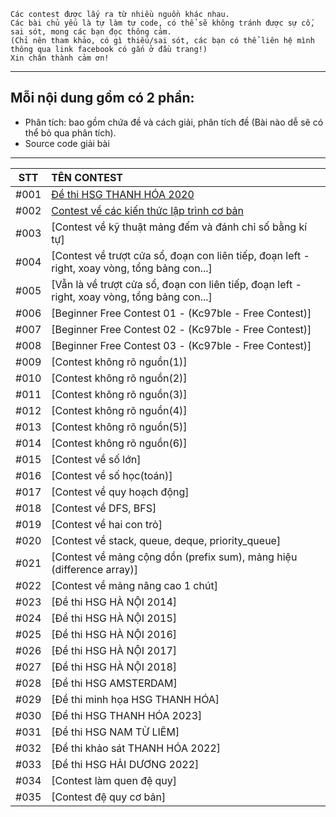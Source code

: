 ```
Các contest được lấy ra từ nhiều nguồn khác nhau.
Các bài chủ yếu là tự làm tự code, có thể sẽ không tránh được sự cố, sai sót, mong các bạn đọc thông cảm.
(Chỉ nên tham khảo, có gì thiếu/sai sót, các bạn có thể liên hệ mình thông qua link facebook có gắn ở đầu trang!)
Xin chân thành cảm ơn!
```
-----
## Mỗi nội dung gồm có 2 phần:
- Phân tích: bao gồm chứa đề và cách giải, phân tích đề (Bài nào dễ sẽ có thể bỏ qua phân tích).
- Source code giải bài
---
|STT|TÊN CONTEST|
|:---:|:---|
|#001|[Đề thi HSG THANH HÓA 2020](https://github.com/VanHoang110802/Competitive_Programming/tree/main/Contest/%23001%20Contest1)|
|#002|[Contest về các kiến thức lập trình cơ bản](https://github.com/VanHoang110802/Competitive_Programming/tree/main/Contest/%23002%20Contest2)|
|#003|[Contest về kỹ thuật mảng đếm và đánh chỉ số bằng kí tự]|
|#004|[Contest về trượt cửa sổ, đoạn con liên tiếp, đoạn left - right, xoay vòng, tổng bảng con...]|
|#005|[Vẫn là về trượt cửa sổ, đoạn con liên tiếp, đoạn left - right, xoay vòng, tổng bảng con...]|
|#006|[Beginner Free Contest 01 - (Kc97ble - Free Contest)]|
|#007|[Beginner Free Contest 02 - (Kc97ble - Free Contest)]|
|#008|[Beginner Free Contest 03 - (Kc97ble - Free Contest)]|
|#009|[Contest không rõ nguồn(1)]|
|#010|[Contest không rõ nguồn(2)]|
|#011|[Contest không rõ nguồn(3)]|
|#012|[Contest không rõ nguồn(4)]|
|#013|[Contest không rõ nguồn(5)]|
|#014|[Contest không rõ nguồn(6)]|
|#015|[Contest về số lớn]|
|#016|[Contest về số học(toán)]|
|#017|[Contest về quy hoạch động]|
|#018|[Contest về DFS, BFS]|
|#019|[Contest về hai con trỏ]|
|#020|[Contest về stack, queue, deque, priority_queue]|
|#021|[Contest về mảng cộng dồn (prefix sum), mảng hiệu (difference array)]|
|#022|[Contest về mảng nâng cao 1 chút]|
|#023|[Đề thi HSG HÀ NỘI 2014]|
|#024|[Đề thi HSG HÀ NỘI 2015]|
|#025|[Đề thi HSG HÀ NỘI 2016]|
|#026|[Đề thi HSG HÀ NỘI 2017]|
|#027|[Đề thi HSG HÀ NỘI 2018]|
|#028|[Đề thi HSG AMSTERDAM]|
|#029|[Đề thi minh họa HSG THANH HÓA]|
|#030|[Đề thi HSG THANH HÓA 2023]|
|#031|[Đề thi HSG NAM TỪ LIÊM]|
|#032|[Đề thi khảo sát THANH HÓA 2022]|
|#033|[Đề thi HSG HẢI DƯƠNG 2022]|
|#034|[Contest làm quen đệ quy]|
|#035|[Contest đệ quy cơ bản]|

